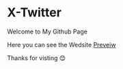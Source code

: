 # X-Twitter

Welcome to My Github Page

Here you can see the Wedsite [Preveiw](https://khushal-nikhare.github.io/XTiwtter/)

Thanks for visting 😊
